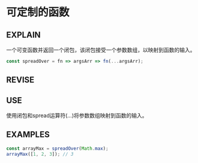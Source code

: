 # 可定制的函数

## EXPLAIN 
一个可变函数并返回一个闭包，该闭包接受一个参数数组，以映射到函数的输入。
```javascript
const spreadOver = fn => argsArr => fn(...argsArr);
```
## REVISE
 
## USE
使用闭包和spread运算符(…)将参数数组映射到函数的输入。
## EXAMPLES 
```javascript
const arrayMax = spreadOver(Math.max);
arrayMax([1, 2, 3]); // 3
```